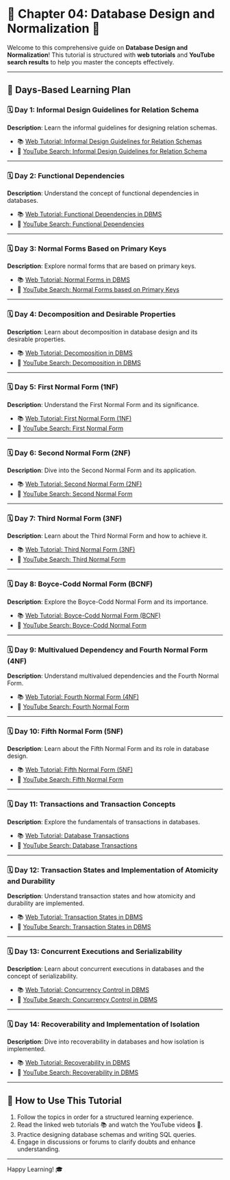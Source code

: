 # 📘 Chapter 04: Database Design and Normalization 🌟

Welcome to this comprehensive guide on **Database Design and Normalization**! This tutorial is structured with **web tutorials** and **YouTube search results** to help you master the concepts effectively.

---

## 📆 Days-Based Learning Plan

### 🗓️ Day 1: Informal Design Guidelines for Relation Schema
**Description**: Learn the informal guidelines for designing relation schemas.
- 📚 [Web Tutorial: Informal Design Guidelines for Relation Schemas](https://www.slideshare.net/slideshow/informal-design-guidelines-for-relation-schemas-pptx/271442504)
- 🎥 [YouTube Search: Informal Design Guidelines for Relation Schema](https://www.youtube.com/results?search_query=Informal+Design+Guidelines+for+Relation+Schema)

---

### 🗓️ Day 2: Functional Dependencies
**Description**: Understand the concept of functional dependencies in databases.
- 📚 [Web Tutorial: Functional Dependencies in DBMS](https://www.geeksforgeeks.org/dbms-functional-dependency/)
- 🎥 [YouTube Search: Functional Dependencies](https://www.youtube.com/results?search_query=Functional+Dependencies)

---

### 🗓️ Day 3: Normal Forms Based on Primary Keys
**Description**: Explore normal forms that are based on primary keys.
- 📚 [Web Tutorial: Normal Forms in DBMS](https://www.geeksforgeeks.org/normal-forms-in-dbms/)
- 🎥 [YouTube Search: Normal Forms based on Primary Keys](https://www.youtube.com/results?search_query=Normal+Forms+based+on+Primary+Keys)

---

### 🗓️ Day 4: Decomposition and Desirable Properties
**Description**: Learn about decomposition in database design and its desirable properties.
- 📚 [Web Tutorial: Decomposition in DBMS](https://www.javatpoint.com/dbms-decomposition)
- 🎥 [YouTube Search: Decomposition in DBMS](https://www.youtube.com/results?search_query=Decomposition+in+DBMS)

---

### 🗓️ Day 5: First Normal Form (1NF)
**Description**: Understand the First Normal Form and its significance.
- 📚 [Web Tutorial: First Normal Form (1NF)](https://www.studytonight.com/dbms/first-normal-form.php)
- 🎥 [YouTube Search: First Normal Form](https://www.youtube.com/results?search_query=First+Normal+Form)

---

### 🗓️ Day 6: Second Normal Form (2NF)
**Description**: Dive into the Second Normal Form and its application.
- 📚 [Web Tutorial: Second Normal Form (2NF)](https://www.studytonight.com/dbms/second-normal-form.php)
- 🎥 [YouTube Search: Second Normal Form](https://www.youtube.com/results?search_query=Second+Normal+Form)

---

### 🗓️ Day 7: Third Normal Form (3NF)
**Description**: Learn about the Third Normal Form and how to achieve it.
- 📚 [Web Tutorial: Third Normal Form (3NF)](https://www.studytonight.com/dbms/third-normal-form.php)
- 🎥 [YouTube Search: Third Normal Form](https://www.youtube.com/results?search_query=Third+Normal+Form)

---

### 🗓️ Day 8: Boyce-Codd Normal Form (BCNF)
**Description**: Explore the Boyce-Codd Normal Form and its importance.
- 📚 [Web Tutorial: Boyce-Codd Normal Form (BCNF)](https://www.geeksforgeeks.org/boyce-codd-normal-form-bcnf/)
- 🎥 [YouTube Search: Boyce-Codd Normal Form](https://www.youtube.com/results?search_query=Boyce-Codd+Normal+Form)

---

### 🗓️ Day 9: Multivalued Dependency and Fourth Normal Form (4NF)
**Description**: Understand multivalued dependencies and the Fourth Normal Form.
- 📚 [Web Tutorial: Fourth Normal Form (4NF)](https://www.javatpoint.com/dbms-fourth-normal-form)
- 🎥 [YouTube Search: Fourth Normal Form](https://www.youtube.com/results?search_query=Fourth+Normal+Form)

---

### 🗓️ Day 10: Fifth Normal Form (5NF)
**Description**: Learn about the Fifth Normal Form and its role in database design.
- 📚 [Web Tutorial: Fifth Normal Form (5NF)](https://www.javatpoint.com/dbms-fifth-normal-form)
- 🎥 [YouTube Search: Fifth Normal Form](https://www.youtube.com/results?search_query=Fifth+Normal+Form)

---

### 🗓️ Day 11: Transactions and Transaction Concepts
**Description**: Explore the fundamentals of transactions in databases.
- 📚 [Web Tutorial: Database Transactions](https://www.geeksforgeeks.org/transaction-processing-in-dbms/)
- 🎥 [YouTube Search: Database Transactions](https://www.youtube.com/results?search_query=Database+Transactions)

---

### 🗓️ Day 12: Transaction States and Implementation of Atomicity and Durability
**Description**: Understand transaction states and how atomicity and durability are implemented.
- 📚 [Web Tutorial: Transaction States in DBMS](https://www.tutorialspoint.com/dbms/dbms_transaction.htm)
- 🎥 [YouTube Search: Transaction States in DBMS](https://www.youtube.com/results?search_query=Transaction+States+in+DBMS)

---

### 🗓️ Day 13: Concurrent Executions and Serializability
**Description**: Learn about concurrent executions in databases and the concept of serializability.
- 📚 [Web Tutorial: Concurrency Control in DBMS](https://www.geeksforgeeks.org/concurrency-control-in-dbms/)
- 🎥 [YouTube Search: Concurrency Control in DBMS](https://www.youtube.com/results?search_query=Concurrency+Control+in+DBMS)

---

### 🗓️ Day 14: Recoverability and Implementation of Isolation
**Description**: Dive into recoverability in databases and how isolation is implemented.
- 📚 [Web Tutorial: Recoverability in DBMS](https://www.javatpoint.com/dbms-recoverability)
- 🎥 [YouTube Search: Recoverability in DBMS](https://www.youtube.com/results?search_query=Recoverability+in+DBMS)

---

## 🌟 How to Use This Tutorial

1. Follow the topics in order for a structured learning experience.
2. Read the linked web tutorials 📚 and watch the YouTube videos 🎥.
3. Practice designing database schemas and writing SQL queries.
4. Engage in discussions or forums to clarify doubts and enhance understanding.

---

Happy Learning! 🎓
